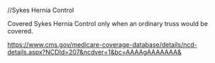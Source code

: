 //Sykes Hernia Control

Covered
Sykes Hernia Control  only when an ordinary truss would be covered.


https://www.cms.gov/medicare-coverage-database/details/ncd-details.aspx?NCDId=207&ncdver=1&bc=AAAAgAAAAAAA&

